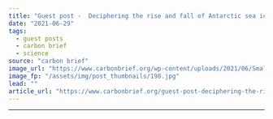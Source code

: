 ```yaml
---
title: "Guest post -  Deciphering the rise and fall of Antarctic sea ice extent"
date: "2021-06-29"
tags: 
  - guest posts
  - carbon brief
  - science
source: "carbon brief"
image_url: "https://www.carbonbrief.org/wp-content/uploads/2021/06/Small-island-in-the-Ross-Sea-Antarctica-with-pack-ice-in-the-foreground_E7RH8P-107x71.jpg"
image_fp: "/assets/img/post_thumbnails/198.jpg"
lead: ""
article_url: "https://www.carbonbrief.org/guest-post-deciphering-the-rise-and-fall-of-antarctic-sea-ice-extent"
---
```


---
